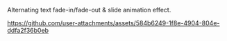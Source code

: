 Alternating text fade-in/fade-out & slide animation effect.

https://github.com/user-attachments/assets/584b6249-1f8e-4904-804e-ddfa2f36b0eb
